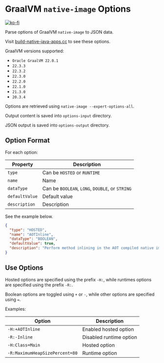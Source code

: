 # GraalVM `native-image` Options

[![ko-fi](https://ko-fi.com/img/githubbutton_sm.svg)](https://ko-fi.com/alexcheng1982)

Parse options of GraalVM `native-image` to JSON data.

Visit [build-native-java-apps.cc](https://build-native-java-apps.cc/references/expert-options/) to see these options.

GraalVM versions supported:

- `Oracle GraalVM 22.0.1`
- `22.3.3`
- `22.3.2`
- `22.3.0`
- `22.2.0`
- `22.1.0`
- `21.3.0`
- `20.3.4`

Options are retrieved using `native-image --expert-options-all`.

Output content is saved into `options-input` directory.

JSON output is saved into `options-output` directory.

## Option Format

For each option:

| Property       | Description                                     |
| -------------- | ----------------------------------------------- |
| `type`         | Can be `HOSTED` or `RUNTIME`                    |
| `name`         | Name                                            |
| `dataType`     | Can be `BOOLEAN`, `LONG`, `DOUBLE`, or `STRING` |
| `defaultValue` | Default value                                   |
| `description`  | Description                                     |

See the example below.

```json
{
  "type": "HOSTED",
  "name": "AOTInline",
  "dataType": "BOOLEAN",
  "defaultValue": true,
  "description": "Perform method inlining in the AOT compiled native image."
}
```

## Use Options

Hosted options are specified using the prefix `-H:`, while runtimes options are specified using the
prefix `-R:`.

Boolean options are toggled using `+` or `-`, while other options are specified using `=`.

Examples:

| Option                         | Description             |
| ------------------------------ | ----------------------- |
| `-H:+AOTInline`                | Enabled hosted option   |
| `-R:-Inline`                   | Disabled runtime option |
| `-H:Class=Main`                | Hosted option           |
| `-R:MaximumHeapSizePercent=80` | Runtime option          |
